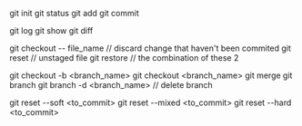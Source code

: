 git init
git status
git add
git commit

git log
git show
git diff

git checkout -- file_name               // discard change that haven't been commited
git reset                               // unstaged file
git restore                             // the combination of these 2

git checkout -b <branch_name>
git checkout <branch_name>
git merge
git branch
git branch -d <branch_name>             // delete branch

git reset --soft <to_commit>
git reset --mixed <to_commit>
git reset --hard <to_commit>
